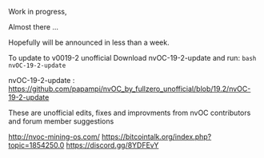 Work in progress, 

Almost there ... 

Hopefully will be announced in less than a week.


To update to v0019-2 unofficial Download nvOC-19-2-update and run:
```bash nvOC-19-2-update```

nvOC-19-2-update : https://github.com/papampi/nvOC_by_fullzero_unofficial/blob/19.2/nvOC-19-2-update

These are unofficial edits, fixes and improvments from nvOC contributors and forum member suggestions





http://nvoc-mining-os.com/
https://bitcointalk.org/index.php?topic=1854250.0
https://discord.gg/8YDFEvY
